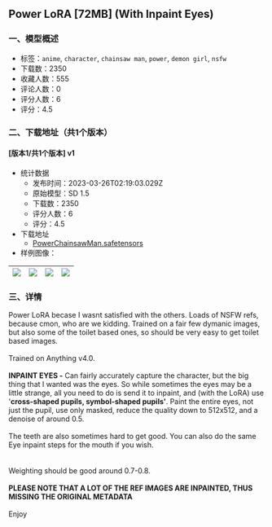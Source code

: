 ## Power LoRA [72MB] (With Inpaint Eyes)
### 一、模型概述

- 标签：`anime`, `character`, `chainsaw man`, `power`, `demon girl`, `nsfw`
- 下载数：2350
- 收藏人数：555
- 评论人数：0
- 评分人数：6
- 评分：4.5

### 二、下载地址（共1个版本）

#### [版本1/共1个版本] v1

- 统计数据
  - 发布时间：2023-03-26T02:19:03.029Z
  - 原始模型：SD 1.5
  - 下载数：2350
  - 评分人数：6
  - 评分：4.5
- 下载地址
  - [PowerChainsawMan.safetensors](https://civitai.com/api/download/models/29238)
- 样例图像：

| <img src="https://image.civitai.com/xG1nkqKTMzGDvpLrqFT7WA/6aa7ddea-1e40-45f6-03c3-cc7d414d9a00/width=450/330505.jpeg" /> | <img src="https://image.civitai.com/xG1nkqKTMzGDvpLrqFT7WA/8b57aaec-d220-454e-67c7-cff3f8512400/width=450/330379.jpeg" /> | <img src="https://image.civitai.com/xG1nkqKTMzGDvpLrqFT7WA/87ee87f2-77fd-4b3e-d1d3-0c687548e800/width=450/330380.jpeg" /> | <img src="https://image.civitai.com/xG1nkqKTMzGDvpLrqFT7WA/e31a875a-8bab-4387-edfa-fdfae7b77b00/width=450/330493.jpeg" /> |
| ---- | ---- | ---- | ---- |


### 三、详情
<p>Power LoRA becase I wasnt satisfied with the others. Loads of NSFW refs, because cmon, who are we kidding. Trained on a fair few dymanic images, but also some of the toilet based ones, so should be very easy to get toilet based images.<br /><br />Trained on Anything v4.0.<br /><br /><strong>INPAINT EYES -</strong> Can fairly accurately capture the character, but the big thing that I wanted was the eyes. So while sometimes the eyes may be a little strange, all you need to do is send it to inpaint, and (with the LoRA) use '<strong>cross-shaped pupils, symbol-shaped pupils'</strong>. Paint the entire eyes, not just the pupil, use only masked, reduce the quality down to 512x512, and a denoise of around 0.5.<br /><br />The teeth are also sometimes hard to get good. You can also do the same Eye inpaint steps for the mouth if you wish.<br /><br /><br />Weighting should be good around 0.7-0.8.<br /><br /><strong>PLEASE NOTE THAT A LOT OF THE REF IMAGES ARE INPAINTED, THUS MISSING THE ORIGINAL METADATA</strong><br /><br />Enjoy<br /></p>